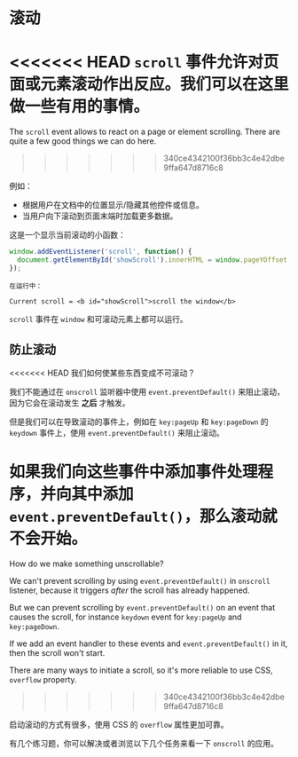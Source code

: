 # 滚动

<<<<<<< HEAD
`scroll` 事件允许对页面或元素滚动作出反应。我们可以在这里做一些有用的事情。
=======
The `scroll` event allows to react on a page or element scrolling. There are quite a few good things we can do here.
>>>>>>> 340ce4342100f36bb3c4e42dbe9ffa647d8716c8

例如：
- 根据用户在文档中的位置显示/隐藏其他控件或信息。
- 当用户向下滚动到页面末端时加载更多数据。

这是一个显示当前滚动的小函数：

```js autorun
window.addEventListener('scroll', function() {
  document.getElementById('showScroll').innerHTML = window.pageYOffset + 'px';
});
```

```online
在运行中：

Current scroll = <b id="showScroll">scroll the window</b>
```

`scroll` 事件在 `window` 和可滚动元素上都可以运行。

## 防止滚动

<<<<<<< HEAD
我们如何使某些东西变成不可滚动？

我们不能通过在 `onscroll` 监听器中使用 `event.preventDefault()` 来阻止滚动，因为它会在滚动发生 **之后** 才触发。

但是我们可以在导致滚动的事件上，例如在 `key:pageUp` 和 `key:pageDown` 的 `keydown` 事件上，使用 `event.preventDefault()` 来阻止滚动。

如果我们向这些事件中添加事件处理程序，并向其中添加 `event.preventDefault()`，那么滚动就不会开始。
=======
How do we make something unscrollable?

We can't prevent scrolling by using `event.preventDefault()` in `onscroll` listener, because it triggers *after* the scroll has already happened.

But we can prevent scrolling by `event.preventDefault()` on an event that causes the scroll, for instance `keydown` event for `key:pageUp` and `key:pageDown`.

If we add an event handler to these events and `event.preventDefault()` in it, then the scroll won't start.

There are many ways to initiate a scroll, so it's more reliable to use CSS, `overflow` property.
>>>>>>> 340ce4342100f36bb3c4e42dbe9ffa647d8716c8

启动滚动的方式有很多，使用 CSS 的 `overflow` 属性更加可靠。

有几个练习题，你可以解决或者浏览以下几个任务来看一下 `onscroll` 的应用。
